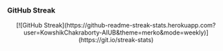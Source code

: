 ### GitHub Streak

<center>[![GitHub Streak](https://github-readme-streak-stats.herokuapp.com?user=KowshikChakraborty-AIUB&theme=merko&mode=weekly)](https://git.io/streak-stats)</center>
